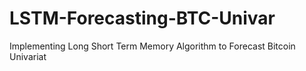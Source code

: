 # LSTM-Forecasting-BTC-Univar
Implementing Long Short Term Memory Algorithm to Forecast Bitcoin Univariat
